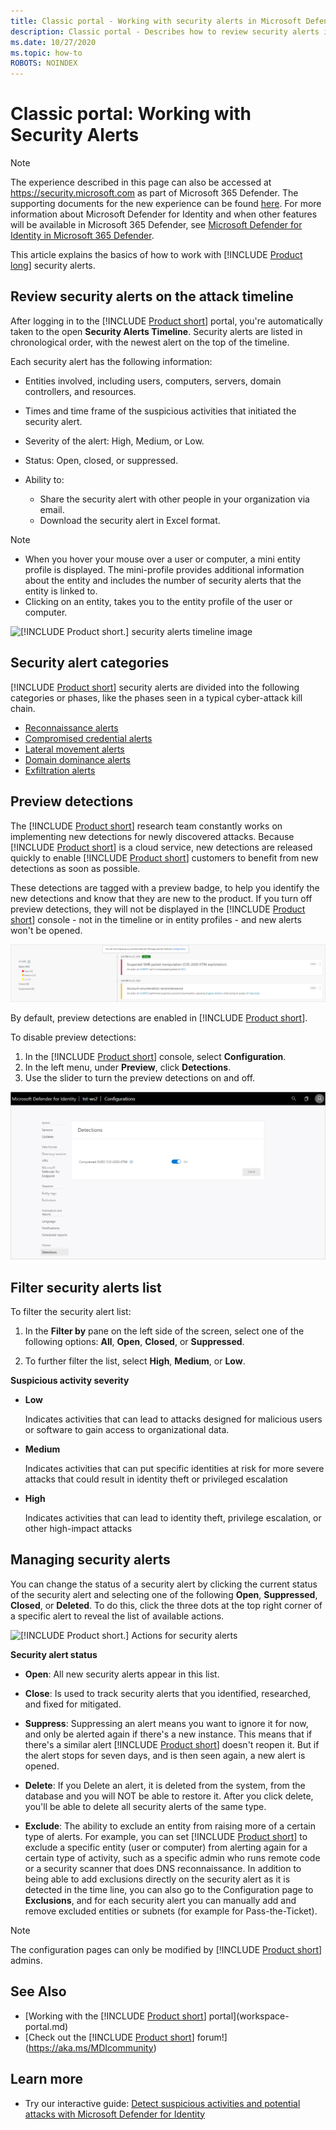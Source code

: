 ```yaml
---
title: Classic portal - Working with security alerts in Microsoft Defender for Identity
description: Classic portal - Describes how to review security alerts issued by Microsoft Defender for Identity
ms.date: 10/27/2020
ms.topic: how-to
ROBOTS: NOINDEX
---
```


# Classic portal: Working with Security Alerts

> [!NOTE]
> The experience described in this page can also be accessed at <https://security.microsoft.com> as part of Microsoft 365 Defender. The supporting documents for the new experience can be found [here](/microsoft-365/security/defender-identity/manage-security-alerts). For more information about Microsoft Defender for Identity and when other features will be available in Microsoft 365 Defender, see [Microsoft Defender for Identity in Microsoft 365 Defender](defender-for-identity-in-microsoft-365-defender.md).

This article explains the basics of how to work with [!INCLUDE [Product long](includes/product-long.md)] security alerts.

<a name="review-suspicious-activities-on-the-attack-time-line"></a>

## Review security alerts on the attack timeline

After logging in to the [!INCLUDE [Product short](includes/product-short.md)] portal, you're automatically taken to the open **Security Alerts Timeline**. Security alerts are listed in chronological order, with the newest alert on the top of the timeline.

Each security alert has the following information:

- Entities involved, including users, computers, servers, domain controllers, and resources.

- Times and time frame of the suspicious activities that initiated the security alert.
- Severity of the alert: High, Medium, or Low.
- Status: Open, closed, or suppressed.
- Ability to:
  - Share the security alert with other people in your organization via email.
  - Download the security alert in Excel format.

> [!NOTE]
>
> - When you hover your mouse over a user or computer, a mini entity profile is displayed. The mini-profile provides additional information about the entity and includes the number of security alerts that the entity is linked to.
> - Clicking on an entity, takes you to the entity profile of the user or computer.

![[!INCLUDE [Product short.](includes/product-short.md)] security alerts timeline image](media/sa-timeline.png)

## Security alert categories

[!INCLUDE [Product short](includes/product-short.md)] security alerts are divided into the following categories or phases, like the phases seen in a typical cyber-attack kill chain.

- [Reconnaissance alerts](reconnaissance-alerts.md)
- [Compromised credential alerts](compromised-credentials-alerts.md)
- [Lateral movement alerts](lateral-movement-alerts.md)
- [Domain dominance alerts](domain-dominance-alerts.md)
- [Exfiltration alerts](exfiltration-alerts.md)

## Preview detections

The [!INCLUDE [Product short](includes/product-short.md)] research team constantly works on implementing new detections for newly discovered attacks. Because [!INCLUDE [Product short](includes/product-short.md)] is a cloud service, new detections are released quickly to enable [!INCLUDE [Product short](includes/product-short.md)] customers to benefit from new detections as soon as possible.

These detections are tagged with a preview badge, to help you identify the new detections and know that they are new to the product. If you turn off preview detections, they will not be displayed in the [!INCLUDE [Product short](includes/product-short.md)] console - not in the timeline or in entity profiles - and new alerts won't be opened.

![preview detection in timeline.](media/preview-detection-in-timeline.png)

By default, preview detections are enabled in [!INCLUDE [Product short](includes/product-short.md)].

To disable preview detections:

1. In the [!INCLUDE [Product short](includes/product-short.md)] console, select **Configuration**.
1. In the left menu, under **Preview**, click **Detections**.
1. Use the slider to turn the preview detections on and off.

![preview detections.](media/preview-detections.png)

## Filter security alerts list

To filter the security alert list:

1. In the **Filter by** pane on the left side of the screen, select one of the following options: **All**, **Open**, **Closed**, or **Suppressed**.

1. To further filter the list, select **High**, **Medium**, or **Low**.

**Suspicious activity severity**

- **Low**

    Indicates activities that can lead to attacks designed for malicious users or software to gain access to organizational data.

- **Medium**

    Indicates activities that can put specific identities at risk for more severe attacks that could result in identity theft or privileged escalation

- **High**

    Indicates activities that can lead to identity theft, privilege escalation, or other high-impact attacks

## Managing security alerts

You can change the status of a security alert by clicking the current status of the security alert and selecting one of the following **Open**, **Suppressed**, **Closed**, or **Deleted**.
To do this, click the three dots at the top right corner of a specific alert to reveal the list of available actions.

![[!INCLUDE [Product short.](includes/product-short.md)] Actions for security alerts](media/sa-actions.png)

**Security alert status**

- **Open**: All new security alerts appear in this list.

- **Close**: Is used to track security alerts that you identified, researched, and fixed for mitigated.

- **Suppress**: Suppressing an alert means you want to ignore it for now, and only be alerted again if there's a new instance. This means that if there's a similar alert [!INCLUDE [Product short](includes/product-short.md)] doesn't reopen it. But if the alert stops for seven days, and is then seen again, a new alert is opened.

- **Delete**: If you Delete an alert, it is deleted from the system, from the database and you will NOT be able to restore it. After you click delete, you'll be able to delete all security alerts of the same type.

- **Exclude**: The ability to exclude an entity from raising more of a certain type of alerts. For example, you can set [!INCLUDE [Product short](includes/product-short.md)] to exclude a specific entity (user or computer) from alerting again for a certain type of activity, such as a specific admin who runs remote code or a security scanner that does DNS reconnaissance. In addition to being able to add exclusions directly on the security alert as it is detected in the time line, you can also go to the Configuration page to **Exclusions**, and for each security alert you can manually add and remove excluded entities or subnets (for example for Pass-the-Ticket).

> [!NOTE]
> The configuration pages can only be modified by [!INCLUDE [Product short](includes/product-short.md)] admins.

## See Also

- [Working with the [!INCLUDE [Product short](includes/product-short.md)] portal](workspace-portal.md)
- [Check out the [!INCLUDE [Product short](includes/product-short.md)] forum!](<https://aka.ms/MDIcommunity>)

## Learn more

- Try our interactive guide: [Detect suspicious activities and potential attacks with Microsoft Defender for Identity](https://mslearn.cloudguides.com/guides/Detect%20suspicious%20activities%20and%20potential%20attacks%20with%20Microsoft%20Defender%20for%20Identity)
